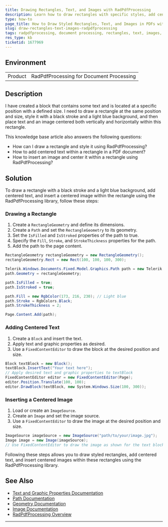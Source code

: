 ```yaml
---
title: Drawing Rectangles, Text, and Images with RadPdfProcessing
description: Learn how to draw rectangles with specific styles, add centered text, and images within those rectangles using the RadPdfProcessing library.
type: how-to
page_title: How to Draw Styled Rectangles, Text, and Images in PDFs with RadPdfProcessing
slug: draw-rectangles-text-images-radpdfprocessing
tags: radpdfprocessing, document processing, rectangles, text, images, drawing, pdf
res_type: kb
ticketid: 1677969
---
```


## Environment

<table>
<tbody>
<tr>
<td>Product</td>
<td>RadPdfProcessing for Document Processing</td>
</tr>
</tbody>
</table>

## Description

I have created a block that contains some text and is located at a specific position with a defined size. I need to draw a rectangle at the same position and size, style it with a black stroke and a light blue background, and then place text and an image centered both vertically and horizontally within this rectangle.

This knowledge base article also answers the following questions:
- How can I draw a rectangle and style it using RadPdfProcessing?
- How to add centered text within a rectangle in a PDF document?
- How to insert an image and center it within a rectangle using RadPdfProcessing?

## Solution

To draw a rectangle with a black stroke and a light blue background, add centered text, and insert a centered image within the rectangle using the RadPdfProcessing library, follow these steps:

### Drawing a Rectangle

1. Create a `RectangleGeometry` and define its dimensions.
2. Create a `Path` and set the `RectangleGeometry` to its geometry.
3. Set the `IsFilled` and `IsStroked` properties of the path to true.
4. Specify the `Fill`, `Stroke`, and `StrokeThickness` properties for the path.
5. Add the path to the page content.

```csharp
RectangleGeometry rectangleGeometry = new RectangleGeometry();
rectangleGeometry.Rect = new Rect(100, 100, 100, 300);

Telerik.Windows.Documents.Fixed.Model.Graphics.Path path = new Telerik.Windows.Documents.Fixed.Model.Graphics.Path();
path.Geometry = rectangleGeometry;

path.IsFilled = true;
path.IsStroked = true;

path.Fill = new RgbColor(173, 216, 230); // Light blue
path.Stroke = RgbColors.Black;
path.StrokeThickness = 2;

Page.Content.Add(path);
```

### Adding Centered Text

1. Create a `Block` and insert the text.
2. Apply text and graphic properties as desired.
3. Use a `FixedContentEditor` to draw the block at the desired position and size.

```csharp
Block textBlock = new Block();
textBlock.InsertText("Your text here");
// Apply desired text and graphic properties to textBlock
FixedContentEditor editor = new FixedContentEditor(Page);
editor.Position.Translate(100, 100);
editor.DrawBlock(textBlock, new System.Windows.Size(100, 300));
```

### Inserting a Centered Image

1. Load or create an `ImageSource`.
2. Create an `Image` and set the image source.
3. Use a `FixedContentEditor` to draw the image at the desired position and size.

```csharp
ImageSource imageSource = new ImageSource("path/to/your/image.jpg");
Image image = new Image(imageSource);
// Use FixedContentEditor to draw the image as shown for the text block
```

Following these steps allows you to draw styled rectangles, add centered text, and insert centered images within these rectangles using the RadPdfProcessing library.

## See Also

- [Text and Graphic Properties Documentation](https://docs.telerik.com/devtools/document-processing/libraries/radpdfprocessing/editing/text-and-graphic-properties)
- [Path Documentation](https://docs.telerik.com/devtools/document-processing/libraries/radpdfprocessing/model/path)
- [Geometry Documentation](https://docs.telerik.com/devtools/document-processing/libraries/radpdfprocessing/concepts/geometry)
- [Image Documentation](https://docs.telerik.com/devtools/document-processing/libraries/radpdfprocessing/model/image)
- [RadPdfProcessing Overview](https://docs.telerik.com/devtools/document-processing/libraries/radpdfprocessing/overview)
---
